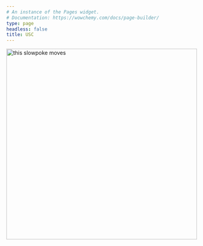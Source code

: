 ```yaml
---
# An instance of the Pages widget.
# Documentation: https://wowchemy.com/docs/page-builder/
type: page
headless: false
title: USC
---
```

<img src="BilayerPDA.gif" alt="this slowpoke moves"  width="500" />
